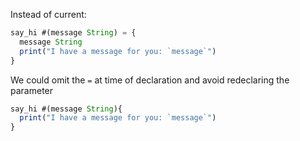 
Instead of current: 

```js
say_hi #(message String) = {
  message String
  print("I have a message for you: `message`")
}
```

We could omit the `=` at time of declaration and avoid redeclaring the parameter


```js
say_hi #(message String){
  print("I have a message for you: `message`")
}
```
